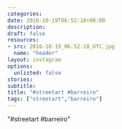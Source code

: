 ```yaml
---
categories:
date: 2016-10-19T06:52:18+00:00
description:
draft: false
resources:
- src: 2016-10-19_06-52-18_UTC.jpg
  name: "header"
layout: instagram
options:
  unlisted: false
stories:
subtitle:
title: "#streetart #barreiro"
tags: ["streetart","barreiro"]
---
```


"#streetart #barreiro"
